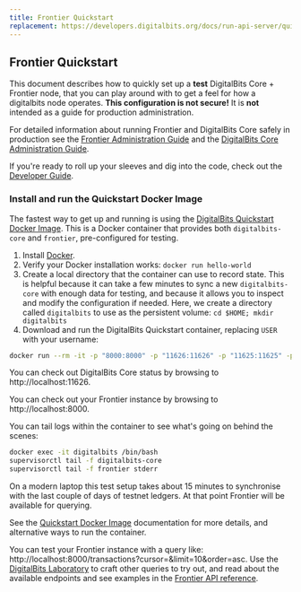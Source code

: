 ```yaml
---
title: Frontier Quickstart
replacement: https://developers.digitalbits.org/docs/run-api-server/quickstart/
---
```

## Frontier Quickstart
This document describes how to quickly set up a **test** DigitalBits Core + Frontier node, that you can play around with to get a feel for how a digitalbits node operates. **This configuration is not secure!** It is **not** intended as a guide for production administration.

For detailed information about running Frontier and DigitalBits Core safely in production see the [Frontier Administration Guide](admin.md) and the [DigitalBits Core Administration Guide](https://www.digitalbits.org/developers/digitalbits-core/software/admin.html).

If you're ready to roll up your sleeves and dig into the code, check out the [Developer Guide](developing.md).

### Install and run the Quickstart Docker Image
The fastest way to get up and running is using the [DigitalBits Quickstart Docker Image](https://github.com/digitalbits/docker-digitalbits-core-frontier). This is a Docker container that provides both `digitalbits-core` and `frontier`, pre-configured for testing.

1. Install [Docker](https://www.docker.com/get-started).
2. Verify your Docker installation works: `docker run hello-world`
3. Create a local directory that the container can use to record state. This is helpful because it can take a few minutes to sync a new `digitalbits-core` with enough data for testing, and because it allows you to inspect and modify the configuration if needed. Here, we create a directory called `digitalbits` to use as the persistent volume:
`cd $HOME; mkdir digitalbits`
4. Download and run the DigitalBits Quickstart container, replacing `USER` with your username:

```bash
docker run --rm -it -p "8000:8000" -p "11626:11626" -p "11625:11625" -p"8002:5432" -v $HOME/digitalbits:/opt/digitalbits --name digitalbits digitalbits/quickstart --testnet
```

You can check out DigitalBits Core status by browsing to http://localhost:11626.

You can check out your Frontier instance by browsing to http://localhost:8000.

You can tail logs within the container to see what's going on behind the scenes:
```bash
docker exec -it digitalbits /bin/bash
supervisorctl tail -f digitalbits-core
supervisorctl tail -f frontier stderr
```

On a modern laptop this test setup takes about 15 minutes to synchronise with the last couple of days of testnet ledgers. At that point Frontier will be available for querying. 

See the [Quickstart Docker Image](https://github.com/digitalbits/docker-digitalbits-core-frontier) documentation for more details, and alternative ways to run the container. 

You can test your Frontier instance with a query like: http://localhost:8000/transactions?cursor=&limit=10&order=asc. Use the [DigitalBits Laboratory](https://www.digitalbits.org/laboratory/) to craft other queries to try out,
and read about the available endpoints and see examples in the [Frontier API reference](https://www.digitalbits.org/developers/frontier/reference/).


